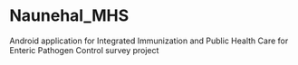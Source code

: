 # Naunehal_MHS
Android application for Integrated Immunization and Public Health Care for Enteric Pathogen Control survey project
